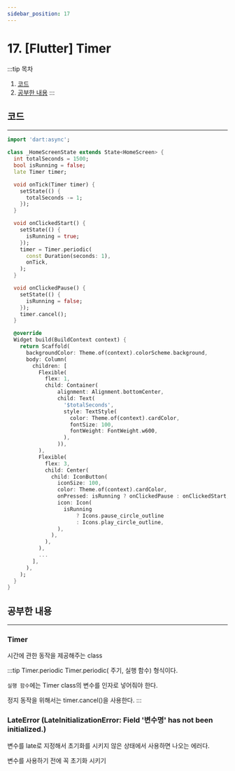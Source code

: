 ```yaml
---
sidebar_position: 17
---
```


# 17. [Flutter] Timer

:::tip 목차
1. [코드](#코드)
2. [공부한 내용](#공부한-내용)
:::

## 코드
---

```dart
import 'dart:async';

class _HomeScreenState extends State<HomeScreen> {
  int totalSeconds = 1500;
  bool isRunning = false;
  late Timer timer;

  void onTick(Timer timer) {
    setState(() {
      totalSeconds -= 1;
    });
  }

  void onClickedStart() {
    setState(() {
      isRunning = true;
    });
    timer = Timer.periodic(
      const Duration(seconds: 1),
      onTick,
    );
  }

  void onClickedPause() {
    setState(() {
      isRunning = false;
    });
    timer.cancel();
  }

  @override
  Widget build(BuildContext context) {
    return Scaffold(
      backgroundColor: Theme.of(context).colorScheme.background,
      body: Column(
        children: [
          Flexible(
            flex: 1,
            child: Container(
                alignment: Alignment.bottomCenter,
                child: Text(
                  '$totalSeconds',
                  style: TextStyle(
                    color: Theme.of(context).cardColor,
                    fontSize: 100,
                    fontWeight: FontWeight.w600,
                  ),
                )),
          ),
          Flexible(
            flex: 3,
            child: Center(
              child: IconButton(
                iconSize: 100,
                color: Theme.of(context).cardColor,
                onPressed: isRunning ? onClickedPause : onClickedStart,
                icon: Icon(
                  isRunning
                      ? Icons.pause_circle_outline
                      : Icons.play_circle_outline,
                ),
              ),
            ),
          ),
          ...
        ],
      ),
    );
  }
}
```


## 공부한 내용
---

### Timer

시간에 관한 동작을 제공해주는 class

:::tip Timer.periodic
Timer.periodic( 주기, 실행 함수) 형식이다.

`실행 함수`에는 Timer class의 변수를 인자로 넣어줘야 한다.

정지 동작을 위해서는 timer.cancel()을 사용한다.
:::

### LateError (LateInitializationError: Field '변수명' has not been initialized.)

변수를 late로 지정해서 초기화를 시키지 않은 상태에서 사용하면 나오는 에러다.

변수를 사용하기 전에 꼭 초기화 시키기
